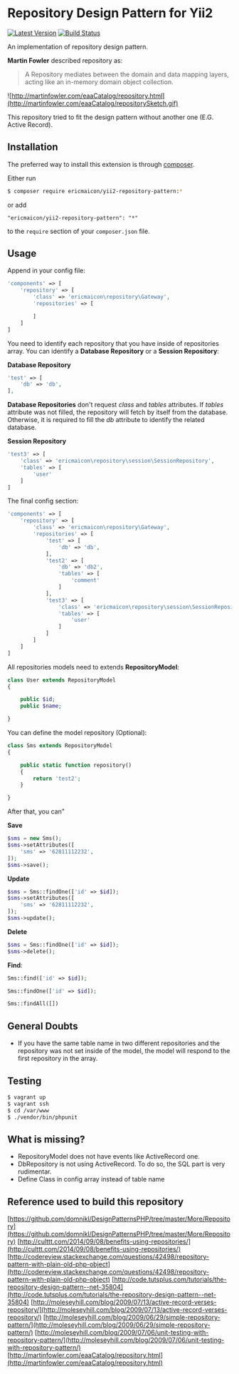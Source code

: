 # Repository Design Pattern for Yii2

[![Latest Version](https://img.shields.io/github/tag/ericmaicon/yii2-repository-pattern.svg?style=flat-square&label=release)](https://github.com/ericmaicon/yii2-repository-pattern/tags)
[![Build Status](https://img.shields.io/travis/ericmaicon/yii2-repository-pattern/master.svg?style=flat-square)](https://travis-ci.org/ericmaicon/yii2-repository-pattern)

An implementation of repository design pattern.

**Martin Fowler** described repository as:

> A Repository mediates between the domain and data mapping layers, acting like an in-memory domain object collection.

![http://martinfowler.com/eaaCatalog/repository.html](http://martinfowler.com/eaaCatalog/repositorySketch.gif)

This repository tried to fit the design pattern without another one (E.G. Active Record).

## Installation

The preferred way to install this extension is through [composer](http://getcomposer.org/download/).

Either run

```bash
$ composer require ericmaicon/yii2-repository-pattern:*
```

or add

```
"ericmaicon/yii2-repository-pattern": "*"
```

to the `require` section of your `composer.json` file.

## Usage

Append in your config file:

```php
'components' => [
    'repository' => [
        'class' => 'ericmaicon\repository\Gateway',
        'repositories' => [

        ]
    ]
]
```

You need to identify each repository that you have inside of repositories array. You can identify a **Database Repository** or a **Session Repository**:

**Database Repository**
```php
'test' => [
	'db' => 'db',
],
```

**Database Repositories** don't request *class* and *tables* attributes. If *tables* attribute was not filled, the repository will fetch by itself from the database. Otherwise, it is required to fill the *db* attribute to identify the related database.

**Session Repository**
```php
'test3' => [
	'class' => 'ericmaicon\repository\session\SessionRepository',
	'tables' => [
    	'user'
    ]
]
```

The final config section:

```php
'components' => [
    'repository' => [
        'class' => 'ericmaicon\repository\Gateway',
        'repositories' => [
            'test' => [
                'db' => 'db',
            ],
            'test2' => [
                'db' => 'db2',
                'tables' => [
                    'comment'
                ]
            ],
            'test3' => [
                'class' => 'ericmaicon\repository\session\SessionRepository',
                'tables' => [
                    'user'
                ]
            ]
        ]
    ]
]
```

All repositories models need to extends **RepositoryModel**:

```php
class User extends RepositoryModel
{

    public $id;
    public $name;

}
```

You can define the model repository (Optional):

```php
class Sms extends RepositoryModel
{

    public static function repository()
    {
        return 'test2';
    }

}
```

After that, you can"

**Save**
```php
$sms = new Sms();
$sms->setAttributes([
	'sms' => '62811112232',
]);
$sms->save();
```

**Update**

```php
$sms = Sms::findOne(['id' => $id]);
$sms->setAttributes([
	'sms' => '62811112232',
]);
$sms->update();
```

**Delete**

```php
$sms = Sms::findOne(['id' => $id]);
$sms->delete();
```

**Find**:
```php
Sms::find(['id' => $id]);
```

```php
Sms::findOne(['id' => $id]);
```

```php
Sms::findAll([])
```

## General Doubts

* If you have the same table name in two different repositories and the repository was not set inside of the model, the model will respond to the first repository in the array.

## Testing

```bash
$ vagrant up
$ vagrant ssh
$ cd /var/www
$ ./vendor/bin/phpunit
```

## What is missing?

* RepositoryModel does not have events like ActiveRecord one.
* DbRepository is not using ActiveRecord. To do so, the SQL part is very rudimentar.
* Define Class in config array instead of table name

## Reference used to build this repository

[https://github.com/domnikl/DesignPatternsPHP/tree/master/More/Repository](https://github.com/domnikl/DesignPatternsPHP/tree/master/More/Repository)
[http://culttt.com/2014/09/08/benefits-using-repositories/](http://culttt.com/2014/09/08/benefits-using-repositories/)
[http://codereview.stackexchange.com/questions/42498/repository-pattern-with-plain-old-php-object](http://codereview.stackexchange.com/questions/42498/repository-pattern-with-plain-old-php-object)
[http://code.tutsplus.com/tutorials/the-repository-design-pattern--net-35804](http://code.tutsplus.com/tutorials/the-repository-design-pattern--net-35804)
[http://moleseyhill.com/blog/2009/07/13/active-record-verses-repository/](http://moleseyhill.com/blog/2009/07/13/active-record-verses-repository/)
[http://moleseyhill.com/blog/2009/06/29/simple-repository-pattern/](http://moleseyhill.com/blog/2009/06/29/simple-repository-pattern/)
[http://moleseyhill.com/blog/2009/07/06/unit-testing-with-repository-pattern/](http://moleseyhill.com/blog/2009/07/06/unit-testing-with-repository-pattern/)
[http://martinfowler.com/eaaCatalog/repository.html](http://martinfowler.com/eaaCatalog/repository.html)
